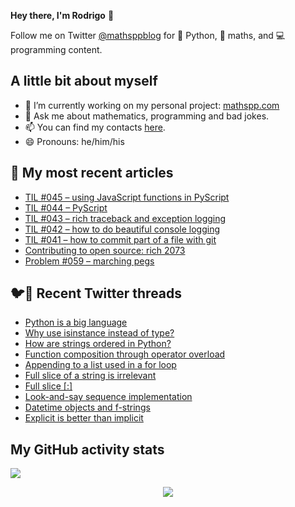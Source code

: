 **Hey there, I'm Rodrigo** 👋

Follow me on Twitter [@mathsppblog][twitter] for 🐍 Python, 🧠 maths, and 💻 programming content.


## A little bit about myself

- 🔭 I’m currently working on my personal project: [mathspp.com](https://mathspp.com)
- 💬 Ask me about mathematics, programming and bad jokes.
- 📫 You can find my contacts [here](https://mathspp.com/about#contacts).
- 😄 Pronouns: he/him/his


## 📖 My most recent articles

<!-- BLOG-POST-LIST:START -->
- [TIL #045 – using JavaScript functions in PyScript](https://mathspp.com/blog/til/045)
- [TIL #044 – PyScript](https://mathspp.com/blog/til/044)
- [TIL #043 – rich traceback and exception logging](https://mathspp.com/blog/til/043)
- [TIL #042 – how to do beautiful console logging](https://mathspp.com/blog/til/042)
- [TIL #041 – how to commit part of a file with git](https://mathspp.com/blog/til/041)
- [Contributing to open source: rich 2073](https://mathspp.com/blog/contributing-to-open-source-rich-2073)
- [Problem #059 – marching pegs](https://mathspp.com/blog/problems/marching-pegs)
<!-- BLOG-POST-LIST:END -->


## 🐦📝 Recent Twitter threads

<!-- TWITTER-THREAD-LIST:START -->
- [Python is a big language](https://mathspp.com/blog/twitter-threads/python-is-a-big-language)
- [Why use isinstance instead of type?](https://mathspp.com/blog/twitter-threads/why-use-isinstance-instead-of-type)
- [How are strings ordered in Python?](https://mathspp.com/blog/twitter-threads/how-are-strings-ordered-in-python)
- [Function composition through operator overload](https://mathspp.com/blog/twitter-threads/function-composition-through-operator-overload)
- [Appending to a list used in a for loop](https://mathspp.com/blog/twitter-threads/appending-to-a-list-used-in-a-for-loop)
- [Full slice of a string is irrelevant](https://mathspp.com/blog/twitter-threads/full-slice-of-a-string-is-irrelevant)
- [Full slice [:]](https://mathspp.com/blog/twitter-threads/full-slice)
- [Look-and-say sequence implementation](https://mathspp.com/blog/twitter-threads/look-and-say-sequence-implementation)
- [Datetime objects and f-strings](https://mathspp.com/blog/twitter-threads/datetime-objects-and-f-strings)
- [Explicit is better than implicit](https://mathspp.com/blog/twitter-threads/explicit-is-better-than-implicit)
<!-- TWITTER-THREAD-LIST:END -->


##  My GitHub activity stats

![](https://github-readme-stats.vercel.app/api?username=RodrigoGiraoSerrao&hide=stars&count_private=true&show_icons=true)

<p align='center'><img src='https://visitor-badge.laobi.icu/badge?page_id=RodrigoGiraoSerrao'></p>

[twitter]: https://twitter.com/mathsppblog
